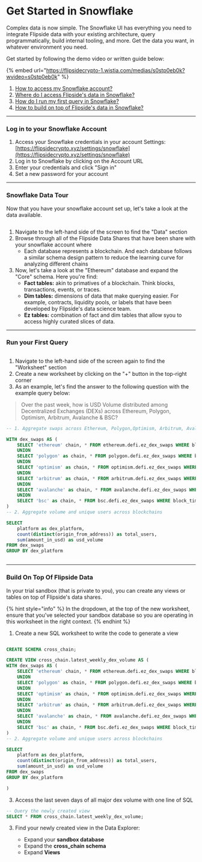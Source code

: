 # Get Started in Snowflake

Complex data is now simple. The Snowflake UI has everything you need to integrate Flipside data with your existing architecture, query programmatically, build internal tooling, and more. Get the data you want, in whatever environment you need.&#x20;

Get started by following the demo video or written guide below:

{% embed url="https://flipsidecrypto-1.wistia.com/medias/s0stp0eb0k?wvideo=s0stp0eb0k" %}

1. [How to access my Snowflake account? ](get-started-in-snowflake.md#log-in-to-your-snowflake-account)
2. [Where do I access Flipside's data in Snowflake?](get-started-in-snowflake.md#snowflake-data-tour)
3. [How do I run my first query in Snowflake?](get-started-in-snowflake.md#run-your-first-query)
4. [How to build on top of Flipside's data in Snowflake?](get-started-in-snowflake.md#build-on-top-of-flipside-data)

***

### Log in to your Snowflake Account

1. Access your Snowflake credentials in your account Settings: [https://flipsidecrypto.xyz/settings/snowflake](https://flipsidecrypto.xyz/settings/snowflake)
2. Log in to Snowflake by clicking on the Account URL&#x20;
3. Enter your credentials and click "Sign in"
4. Set a new password for your account&#x20;

***

### Snowflake Data Tour&#x20;

Now that you have your snowflake account set up, let's take a look at the data available.&#x20;

<figure><img src="../../.gitbook/assets/Screenshot 2024-01-16 at 11.02.10 AM.png" alt=""><figcaption></figcaption></figure>

1. Navigate to the left-hand side of the screen to find the "Data" section
2. Browse through all of the Flipside Data Shares that have been share with your snowflake account where
   * Each database represents a blockchain. And each database follows a similar schema design pattern to reduce the learning curve for analyzing different chains
3. Now, let's take a look at the "Ethereum" database and expand the "Core" schema. Here you're find:
   * **Fact tables:** akin to primatives of a blockchain. Think blocks, transactions, events, or traces.&#x20;
   * **Dim tables:** dimensions of data that make querying easier. For example, contracts, liquidity pools, or labels that have been developed by Flipside's data science team.&#x20;
   * **Ez tables:** combination of fact and dim tables that allow syou to access highly curated slices of data.&#x20;

***

### Run your First Query&#x20;

<figure><img src="../../.gitbook/assets/Screenshot 2024-01-16 at 11.04.07 AM.png" alt=""><figcaption></figcaption></figure>

1. Navigate to the left-hand side of the screen again to find the "Worksheet" section&#x20;
2. Create a new worksheet by clicking on the "+" button in the top-right corner
3. As an example, let's find the answer to the following question with the example query below:

> Over the past week, how is USD Volume distributed among Decentralized Exchanges (DEXs) across Ethereum, Polygon, Optimism, Arbitrum, Avalanche & BSC?

```sql
-- 1. Aggregate swaps across Ethereum, Polygon,Optimism, Arbitrum, Avalanche, BSC 

WITH dex_swaps AS (
    SELECT 'ethereum' chain, * FROM ethereum.defi.ez_dex_swaps WHERE block_timestamp > current_date - 7
    UNION 
    SELECT 'polygon' as chain, * FROM polygon.defi.ez_dex_swaps WHERE block_timestamp > current_date - 7
    UNION 
    SELECT 'optimism' as chain, * FROM optimism.defi.ez_dex_swaps WHERE block_timestamp > current_date - 7
    UNION
    SELECT 'arbitrum' as chain, * FROM arbitrum.defi.ez_dex_swaps WHERE block_timestamp > current_date - 7
    UNION 
    SELECT 'avalanche' as chain, * FROM avalanche.defi.ez_dex_swaps WHERE block_timestamp > current_date - 7
    UNION 
    SELECT 'bsc' as chain, * FROM bsc.defi.ez_dex_swaps WHERE block_timestamp > current_date - 7
)
-- 2. Aggregate volume and unique users across blockchains

SELECT
    platform as dex_platform,
    count(distinct(origin_from_address)) as total_users, 
    sum(amount_in_usd) as usd_volume
FROM dex_swaps
GROUP BY dex_platform
```

<figure><img src="../../.gitbook/assets/Screenshot 2024-01-16 at 11.09.15 AM.png" alt=""><figcaption></figcaption></figure>

***

### Build On Top Of Flipside Data

In your trial sandbox (that is private to you), you can create any views or tables on top of Flipside's data shares.&#x20;

{% hint style="info" %}
In the dropdown, at the top of the new worksheet, ensure that you've selected your sandbox database so you are operating in this worksheet in the right context.&#x20;
{% endhint %}

1.  Create a new SQL worksheet to write the code to generate a view&#x20;

    <figure><img src="../../.gitbook/assets/Screenshot 2024-01-16 at 11.11.09 AM (1).png" alt=""><figcaption></figcaption></figure>

```sql
CREATE SCHEMA cross_chain;

CREATE VIEW cross_chain.latest_weekly_dex_volume AS (
WITH dex_swaps AS (
    SELECT 'ethereum' chain, * FROM ethereum.defi.ez_dex_swaps WHERE block_timestamp > current_date - 7
    UNION 
    SELECT 'polygon' as chain, * FROM polygon.defi.ez_dex_swaps WHERE block_timestamp > current_date - 7
    UNION 
    SELECT 'optimism' as chain, * FROM optimism.defi.ez_dex_swaps WHERE block_timestamp > current_date - 7
    UNION    
    SELECT 'arbitrum' as chain, * FROM arbitrum.defi.ez_dex_swaps WHERE block_timestamp > current_date - 7
    UNION 
    SELECT 'avalanche' as chain, * FROM avalanche.defi.ez_dex_swaps WHERE block_timestamp > current_date - 7
    UNION 
    SELECT 'bsc' as chain, * FROM bsc.defi.ez_dex_swaps WHERE block_timestamp > current_date - 7
)
-- 2. Aggregate volume and unique users across blockchains

SELECT
    platform as dex_platform,
    count(distinct(origin_from_address)) as total_users, 
    sum(amount_in_usd) as usd_volume
FROM dex_swaps
GROUP BY dex_platform

)

```

3. Access the last seven days of all major dex volume with one line of SQL&#x20;

```sql
-- Query the newly created view 
SELECT * FROM cross_chain.latest_weekly_dex_volume;
```

3.  Find your newly created view in the Data Explorer:

    * Expand your **sandbox database**&#x20;
    * Expand the **cross\_chain schema**&#x20;
    * Expand **Views**

    <figure><img src="../../.gitbook/assets/Screenshot 2024-01-16 at 11.28.35 AM.png" alt=""><figcaption></figcaption></figure>

